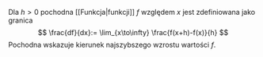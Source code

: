 Dla $h\gt0$ pochodna [[Funkcja|funkcji]] $f$ względem $x$ jest zdefiniowana jako granica
$$
\frac{df}{dx}:=
\lim_{x\to\infty}
\frac{f(x+h)-f(x)}{h}
$$
Pochodna wskazuje kierunek najszybszego wzrostu wartości $f$.
